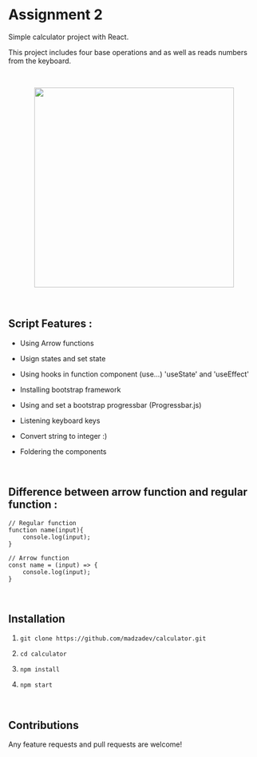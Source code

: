 # Assignment 2

Simple calculator project with React.

This project includes four base operations and as well as reads numbers from the keyboard.

<br>

<p align="center">
  <img width="400" src="https://i.imgur.com/ScfcFrt.gif">
</p>

<br>

## Script Features :

- Using Arrow functions

- Usign states and set state

- Using hooks in function component (use...) 'useState' and 'useEffect'

- Installing bootstrap framework

- Using and set a bootstrap progressbar (Progressbar.js)

- Listening keyboard keys

- Convert string to integer :)

- Foldering the components

<br>

## Difference between arrow function and regular function :

```
// Regular function
function name(input){
    console.log(input);
}

// Arrow function
const name = (input) => {
    console.log(input);
}
```

<br>


## Installation

1. `git clone https://github.com/madzadev/calculator.git`

2. `cd calculator`

3. `npm install`

4. `npm start`

<br>

## Contributions

Any feature requests and pull requests are welcome!



